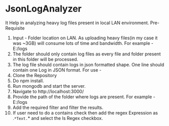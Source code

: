 # JsonLogAnalyzer

It Help in analyzing heavy log files present in local LAN environment. 
Pre-Requisite 
1. Input - Folder location on LAN. As uploading heavy files(in my case it was ~3GB) will consume lots of time and bandwidth.
For example - E:/logs
2. The folder should only contain log files as every file and folder present in this folder will be processed.
3. The log file should contain logs in json formatted shape. One line should contain one Log in JSON format.
For use -
1. Clone the Repository
2. Do npm install.
3. Run mongodb and start the server.
4. Navigate to http://localhost:3000/
5. Provide the path of the folder where logs are present. For example - E:/logs
6. Add the required filter and filter the results.
7. If user need to do a contains check then add the regex Expression as .``*Text.``* and select the Is Regex checkbox.
